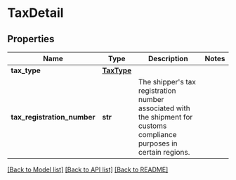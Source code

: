 # TaxDetail

## Properties
Name | Type | Description | Notes
------------ | ------------- | ------------- | -------------
**tax_type** | [**TaxType**](TaxType.md) |  | 
**tax_registration_number** | **str** | The shipper&#x27;s tax registration number associated with the shipment for customs compliance purposes in certain regions. | 

[[Back to Model list]](../README.md#documentation-for-models) [[Back to API list]](../README.md#documentation-for-api-endpoints) [[Back to README]](../README.md)

